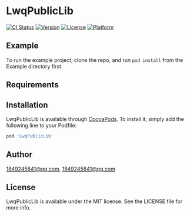 # LwqPublicLib

[![CI Status](https://img.shields.io/travis/1849245841@qq.com/LwqPublicLib.svg?style=flat)](https://travis-ci.org/1849245841@qq.com/LwqPublicLib)
[![Version](https://img.shields.io/cocoapods/v/LwqPublicLib.svg?style=flat)](https://cocoapods.org/pods/LwqPublicLib)
[![License](https://img.shields.io/cocoapods/l/LwqPublicLib.svg?style=flat)](https://cocoapods.org/pods/LwqPublicLib)
[![Platform](https://img.shields.io/cocoapods/p/LwqPublicLib.svg?style=flat)](https://cocoapods.org/pods/LwqPublicLib)

## Example

To run the example project, clone the repo, and run `pod install` from the Example directory first.

## Requirements

## Installation

LwqPublicLib is available through [CocoaPods](https://cocoapods.org). To install
it, simply add the following line to your Podfile:

```ruby
pod 'LwqPublicLib'
```

## Author

1849245841@qq.com, 1849245841@qq.com

## License

LwqPublicLib is available under the MIT license. See the LICENSE file for more info.
